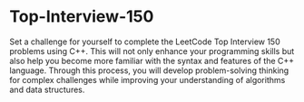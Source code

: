 # Top-Interview-150
Set a challenge for yourself to complete the LeetCode Top Interview 150 problems using C++. This will not only enhance your programming skills but also help you become more familiar with the syntax and features of the C++ language. Through this process, you will develop problem-solving thinking for complex challenges while improving your understanding of algorithms and data structures.
